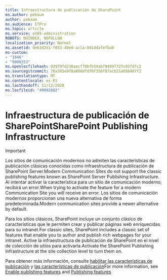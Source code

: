 ```yaml
---
title: Infraestructura de publicación de SharePoint
ms.author: pebaum
author: pebaum
ms.audience: ITPro
ms.topic: article
ms.service: o365-administration
ROBOTS: NOINDEX, NOFOLLOW
localization_priority: Normal
ms.assetid: de63d2e1-f053-40ed-ac1a-041ddafefba0
ms-custom:
- "1846"
- "9000253"
ms.openlocfilehash: 03979fd238aecff0bfb54ab784997727c03fd7c2
ms.sourcegitcommit: 76a385e9f8a806dfd70f35bf87acb21a056407f2
ms.translationtype: MT
ms.contentlocale: es-ES
ms.lasthandoff: 11/12/2020
ms.locfileid: "49002682"
---
```

# <a name="sharepoint-publishing-infrastructure"></a><span data-ttu-id="ae8e9-102">Infraestructura de publicación de SharePoint</span><span class="sxs-lookup"><span data-stu-id="ae8e9-102">SharePoint Publishing Infrastructure</span></span>

> [!IMPORTANT]
> <span data-ttu-id="ae8e9-103">Los sitios de comunicación modernos no admiten las características de publicación clásicas conocidas como infraestructura de publicación de SharePoint Server.</span><span class="sxs-lookup"><span data-stu-id="ae8e9-103">Modern Communication Sites do not support the classic publishing features known as SharePoint Server Publishing Infrastructure.</span></span> <span data-ttu-id="ae8e9-104">Al intentar activar la característica para un sitio de comunicación moderno, recibirá un error.</span><span class="sxs-lookup"><span data-stu-id="ae8e9-104">When trying to activate the feature for a modern Communication Site you will receive an error.</span></span> <span data-ttu-id="ae8e9-105">Los sitios de comunicación modernos proporcionan una nueva alternativa de forma predeterminada.</span><span class="sxs-lookup"><span data-stu-id="ae8e9-105">Modern communication sites provide a newer alternative by default.</span></span>

<span data-ttu-id="ae8e9-106">Para los sitios clásicos, SharePoint incluye un conjunto clásico de características que le permiten crear y publicar páginas web enriquecidas para su intranet.</span><span class="sxs-lookup"><span data-stu-id="ae8e9-106">For classic sites, SharePoint includes a classic set of features that enable you to author and publish rich webpages for your intranet.</span></span> <span data-ttu-id="ae8e9-107">Active la infraestructura de publicación de SharePoint en el nivel de colección de sitios para activarla.</span><span class="sxs-lookup"><span data-stu-id="ae8e9-107">Activate the SharePoint Publishing Infrastructure at the site collection level to turn them on.</span></span>

<span data-ttu-id="ae8e9-108">Para obtener más información, consulte [habilitar las características de publicación](https://support.office.com/article/Enable-publishing-features-479677A6-8B33-4AC7-907D-071C1C7E4518) y [las características de publicación](https://support.office.com/article/Features-enabled-in-a-SharePoint-Online-publishing-site-3AB3810C-3C2C-4361-9D0E-0CBE666EA0B0?wt.mc_id=O365_Portal_MMaven#__toc336865553)</span><span class="sxs-lookup"><span data-stu-id="ae8e9-108">For more information, see [Enable publishing features](https://support.office.com/article/Enable-publishing-features-479677A6-8B33-4AC7-907D-071C1C7E4518) and [Publishing features](https://support.office.com/article/Features-enabled-in-a-SharePoint-Online-publishing-site-3AB3810C-3C2C-4361-9D0E-0CBE666EA0B0?wt.mc_id=O365_Portal_MMaven#__toc336865553)</span></span>
